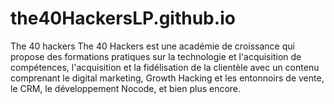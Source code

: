 # the40HackersLP.github.io
The 40 hackers 
The 40 Hackers est une académie de croissance qui propose des formations pratiques sur la technologie et l'acquisition de compétences, l'acquisition et la fidélisation de la clientèle avec un contenu comprenant le digital marketing, Growth Hacking et les entonnoirs de vente, le CRM, le développement Nocode, et bien plus encore.
